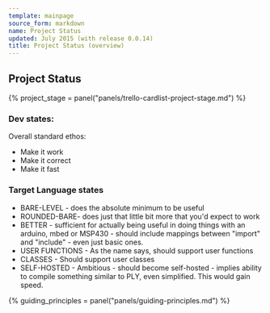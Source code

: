 ```yaml
---
template: mainpage
source_form: markdown
name: Project Status
updated: July 2015 (with release 0.0.14)
title: Project Status (overview)
---
```

## Project Status

{% project_stage = panel("panels/trello-cardlist-project-stage.md") %}

### Dev states:

Overall standard ethos:

* Make it work
* Make it correct
* Make it fast

### Target Language states

* BARE-LEVEL - does the absolute minimum to be useful
* ROUNDED-BARE- does just that little bit more that you'd expect to work
* BETTER - sufficient for actually being useful in doing things with an arduino, mbed or MSP430 - should include mappings between "import" and "include" - even just basic ones.
* USER FUNCTIONS - As the name says, should support user functions
* CLASSES - Should support user classes
* SELF-HOSTED - Ambitious - should become self-hosted - implies ability to compile something similar to PLY, even simplified. This would gain speed.

{% guiding_principles = panel("panels/guiding-principles.md") %}
